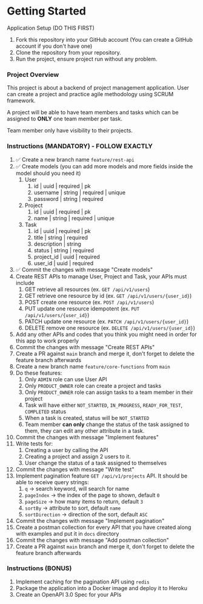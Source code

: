 # Getting Started

Application Setup (DO THIS FIRST)

1. Fork this repository into your GitHub account (You can create a GitHub account if you don't have one)
2. Clone the repository from your repository.
3. Run the project, ensure project run without any problem.

### Project Overview
This project is about a backend of project management application. User can create a project and practice agile methodology using SCRUM framework.

A project will be able to have team members and tasks which can be assigned to **ONLY** one team member per task.

Team member only have visibility to their projects.

### Instructions (MANDATORY) - FOLLOW EXACTLY
1. ✅ Create a new branch name `feature/rest-api`
2. ✅ Create models (you can add more models and more fields inside the model should you need it)
   1. User
      1. id | uuid | required | pk
      2. username | string | required | unique
      3. password | string | required 
   2. Project
      1. id | uuid | required | pk
      2. name | string | required | unique
   3. Task
      1. id | uuid | required | pk
      2. title | string | required
      3. description | string
      4. status | string | required
      5. project_id | uuid | required
      6. user_id | uuid | required
3. ✅ Commit the changes with message "Create models"
4. Create REST APIs to manage User, Project and Task, your APIs must include
   1. GET retrieve all resources (ex. `GET /api/v1/users`)
   2. GET retrieve one resource by id (ex. `GET /api/v1/users/{user_id}`)
   3. POST create one resource (ex. `POST /api/v1/users`)
   4. PUT update one resource idempotent (ex. `PUT /api/v1/users/{user_id}`)
   5. PATCH update one resource (ex. `PATCH /api/v1/users/{user_id}`)
   6. DELETE remove one resource (ex. `DELETE /api/v1/users/{user_id}`)
5. Add any other APIs and codes that you think you might need in order for this app to work properly
6. Commit the changes with message "Create REST APIs"
7. Create a PR against `main` branch and merge it, don't forget to delete the feature branch afterwards
8. Create a new branch name `feature/core-functions` from `main`
9. Do these features:
   1. Only `ADMIN` role can use User API
   2. Only `PRODUCT_OWNER` role can create a project and tasks
   3. Only `PRODUCT_OWNER` role can assign tasks to a team member in their project
   4. Task will have either `NOT_STARTED`, `IN_PROGRESS`, `READY_FOR_TEST`, `COMPLETED` status
   5. When a task is created, status will be `NOT_STARTED`
   6. Team member **can only** change the status of the task assigned to them, they can edit any other attribute in a task.
10. Commit the changes with message "Implement features"
11. Write tests for:
    1. Creating a user by calling the API
    2. Creating a project and assign 2 users to it.
    3. User change the status of a task assigned to themselves
12. Commit the changes with message "Write test"
13. Implement pagination feature `GET /api/v1/projects` API. It should be able to receive query strings:
    1. `q` -> search keyword, will search for name
    2. `pageIndex` -> the index of the page to shown, default `0`
    3. `pageSize` -> how many items to return, default `3`
    4. `sortBy` -> attribute to sort, default `name`
    5. `sortDirection` -> direction of the sort, default `ASC`
14. Commit the changes with message "Implement pagination"
15. Create a postman collection for every API that you have created along with examples and put it in `docs` directory
16. Commit the changes with message "Add postman collection"
17. Create a PR against `main` branch and merge it, don't forget to delete the feature branch afterwards

### Instructions (BONUS)
1. Implement caching for the pagination API using `redis`
2. Package the application into a Docker image and deploy it to Heroku
3. Create an OpenAPI 3.0 Spec for your APIs
